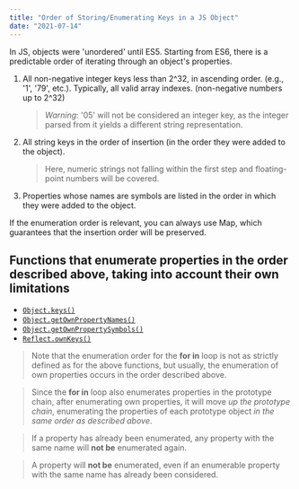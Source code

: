 ```yaml
---
title: "Order of Storing/Enumerating Keys in a JS Object"
date: "2021-07-14"
---
```


In JS, objects were 'unordered' until ES5. Starting from ES6, there is a predictable order of iterating through an object's properties.

1. All non-negative integer keys less than 2^32, in ascending order. (e.g., '1', '79', etc.). Typically, all valid array indexes. (non-negative numbers up to 2^32)

   > _Warning_: '05' will not be considered an integer key, as the integer parsed from it yields a different string representation.

2. All string keys in the order of insertion (in the order they were added to the object).

   > Here, numeric strings not falling within the first step and floating-point numbers will be covered.

3. Properties whose names are symbols are listed in the order in which they were added to the object.

If the enumeration order is relevant, you can always use Map, which guarantees that the insertion order will be preserved.

## Functions that enumerate properties in the order described above, taking into account their own limitations

- [`Object.keys()`](https://developer.mozilla.org/en-US/docs/Web/JavaScript/Reference/Global_Objects/Object/keys)
- [`Object.getOwnPropertyNames()`](https://developer.mozilla.org/en-US/docs/Web/JavaScript/Reference/Global_Objects/Object/getOwnPropertyNames)
- [`Object.getOwnPropertySymbols()`](https://developer.mozilla.org/en-US/docs/Web/JavaScript/Reference/Global_Objects/Object/getOwnPropertySymbols)
- [`Reflect.ownKeys()`](https://developer.mozilla.org/en-US/docs/Web/JavaScript/Reference/Global_Objects/Reflect/ownKeys)

> Note that the enumeration order for the **for in** loop is not as strictly defined as for the above functions, but usually, the enumeration of own properties occurs in the order described above.

> Since the **for in** loop also enumerates properties in the prototype chain, after enumerating own properties, it will move _up the prototype chain_, enumerating the properties of each prototype object _in the same order as described above_.

> If a property has already been enumerated, any property with the same name will **not be** enumerated again.

> A property will **not be** enumerated, even if an enumerable property with the same name has already been considered. 
